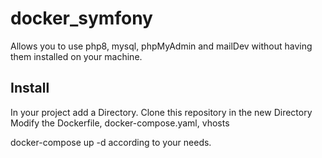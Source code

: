 # docker_symfony

Allows you to use php8, mysql, phpMyAdmin and mailDev without having them installed on your machine.

## Install

In your project add a Directory.
Clone this repository in the new Directory
Modify the Dockerfile, docker-compose.yaml, vhosts 

docker-compose up -d according to your needs.
